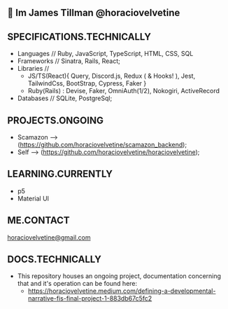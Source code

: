 ## 👋 Im James Tillman @horaciovelvetine

## SPECIFICATIONS.TECHNICALLY

- Languages // Ruby, JavaScript, TypeScript, HTML, CSS, SQL
- Frameworks // Sinatra, Rails, React;
- Libraries //
  - JS/TS(React){ Query, Discord.js, Redux ( & Hooks! ), Jest, TailwindCss, BootStrap, Cypress, Faker }
  - Ruby(Rails) : Devise, Faker, OmniAuth(1/2), Nokogiri, ActiveRecord
- Databases // SQLite, PostgreSql;

## PROJECTS.ONGOING

- Scamazon --> (<https://github.com/horaciovelvetine/scamazon_backend>);
- Self --> (<https://github.com/horaciovelvetine/horaciovelvetine>);

## LEARNING.CURRENTLY

- p5
- Material UI

## ME.CONTACT

horaciovelvetine@gmail.com

## DOCS.TECHNICALLY

- This repository houses an ongoing project, documentation concerning that and it's operation can be found here:
  - <https://horaciovelvetine.medium.com/defining-a-developmental-narrative-fis-final-project-1-883db67c5fc2>
